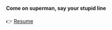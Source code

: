 #### Come on superman, say your stupid line

👉 [Resume](https://drive.google.com/file/d/1QSNNM0it3VmMxV2wIMtN-slnNgnnvkRz/view?usp=sharing)

<!--
**kang-bjin/kang-bjin** is a ✨ _special_ ✨ repository because its `README.md` (this file) appears on your GitHub profile.

Here are some ideas to get you started:

- 🔭 I’m currently working on ...
- 🌱 I’m currently learning ...
- 👯 I’m looking to collaborate on ...
- 🤔 I’m looking for help with ...
- 💬 Ask me about ...
- 📫 How to reach me: ...
- 😄 Pronouns: ...
- ⚡ Fun fact: ...
-->

